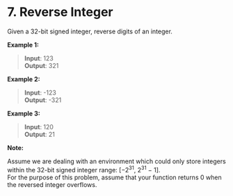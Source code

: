 # 7. Reverse Integer

Given a 32-bit signed integer, reverse digits of an integer.

**Example 1:**

> **Input**: 123  
> **Output**: 321 

**Example 2:**
> **Input**: -123  
> **Output**: -321   

**Example 3:**

> **Input**: 120  
> **Output**: 21  

**Note:**

Assume we are dealing with an environment which could only store integers within the 32-bit signed integer range: [−2<sup>31</sup>,  2<sup>31</sup> − 1].   
For the purpose of this problem, assume that your function returns 0 when the reversed integer overflows.
